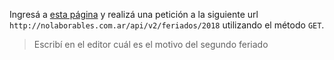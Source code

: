 Ingresá a [esta página](http://nolaborables.com.ar/api/v2/feriados/2018) y realizá una petición a la siguiente url `http://nolaborables.com.ar/api/v2/feriados/2018` utilizando el método `GET`.


> Escribí en el editor cuál es el motivo del segundo feriado
